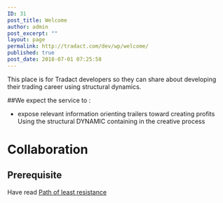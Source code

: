 ```yaml
---
ID: 31
post_title: Welcome
author: admin
post_excerpt: ""
layout: page
permalink: http://tradact.com/dev/wp/welcome/
published: true
post_date: 2018-07-01 07:25:58
---
```

This place is for Tradact developers so they can share about developing their trading career using structural dynamics.

##We expect the service to  :
* expose relevant information orienting trailers toward creating profits Using the structural DYNAMIC containing in the creative process

# Collaboration 
## Prerequisite
Have read [Path of least resistance](http://google.com/?s=Path+of+least+resistance)


